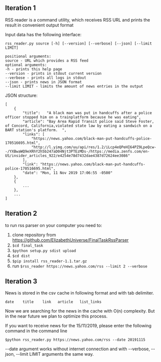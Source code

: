 ## Iteration 1
RSS reader is a command utility, which receives RSS URL and prints the result in convenient output format

Input data has the following interface:

`rss_reader.py source [-h] [--version] [--verbose] [--json] [--limit LIMIT]`
````
positional arguments:
source - URL which provides a RSS feed
optional arguments:
-h - prints this help page
--version - prints in stdout current version
--verbose - prints all logs in stdout
--json - prints news in JSON format
--limit LIMIT - limits the amount of news entries in the output 
````
JSON structure:
```
[
	{
		"title":   "A black man was put in handcuffs after a police officer stopped him on a trainplatform because he was eating",
		"article": "Bay Area Rapid Transit police said Steve Foster, of Concord, California,violated state law by eating a sandwich on a BART station's platform.  ",
		"links": [
			"https://news.yahoo.com/black-man-put-handcuffs-police-170516695.html",
			"http://l.yimg.com/uu/api/res/1.2/iLcp4eQPeHI64PZ9LpeQcw--/YXBwaWQ9eXRhY2h5b247aD04Njt3PTEzMDs-/https://media.zenfs.com/en-US/insider_articles_922/e4254e78d7432dae4387d72624ee3086"
		],
		"link": "https://news.yahoo.com/black-man-put-handcuffs-police-170516695.html",
		"date": "Mon, 11 Nov 2019 17:06:55 -0500"
	},
	{
		...
	},
	...
]
```

## Iteration 2
to run rss parser on your computer you need to:
1) clone repository from https://github.com/ElizabethUniverse/FinalTaskRssParser
2) `$cd final_task`
3)  `$python setup.py sdist upload`
4)  `$cd dist`
3) `$pip install rss_reader-1.1.tar.gz`
4) run `$rss_reader https://news.yahoo.com/rss --limit 2 --verbose`


## Iteration 3
News is stored in the csv cache in following format and with tab delimiter.

`date    title    link   article   list_links`

Now we are searching for the news in the cache with O(n) complexity. But in the near future we plan to optimize this process.

If you want to receive news for the 15/11/2019, please enter the following command in the command line

`$python rss_reader.py https://news.yahoo.com/rss --date 20191115`

--date argument works without internet connection and with --verbose, --json, --limit LIMIT arguments the same way.